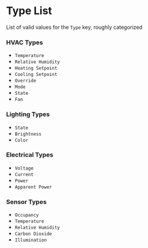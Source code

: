 # Type List

List of valid values for the `Type` key, roughly categorized


### HVAC Types

* `Temperature`
* `Relative Humidity`
* `Heating Setpoint`
* `Cooling Setpoint`
* `Override`
* `Mode`
* `State`
* `Fan`

### Lighting Types

* `State`
* `Brightness`
* `Color`

### Electrical Types

* `Voltage`
* `Current`
* `Power`
* `Apparent Power`

### Sensor Types

* `Occupancy`
* `Temperature`
* `Relative Humidity`
* `Carbon Dioxide`
* `Illumination`
